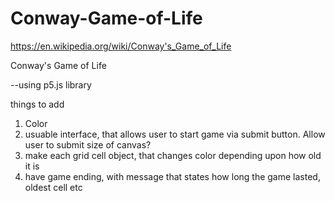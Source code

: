 # Conway-Game-of-Life

https://en.wikipedia.org/wiki/Conway's_Game_of_Life

Conway's Game of Life


--using p5.js library

things to add

1.  Color
2.  usuable interface, that allows user to start game via submit button. Allow user to submit size of canvas?
3.  make each grid cell object, that changes color depending upon how old it is
4.  have game ending, with message that states how long the game lasted, oldest cell etc
